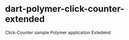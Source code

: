 dart-polymer-click-counter-extended
===================================

Click-Counter sample Polymer application Extedend
